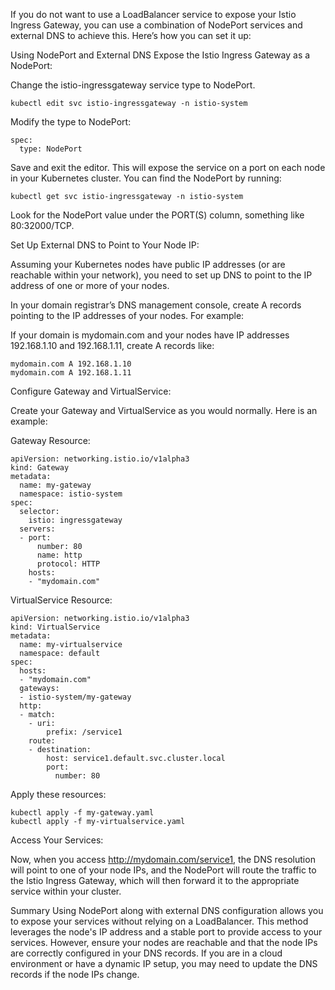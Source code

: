 If you do not want to use a LoadBalancer service to expose your Istio Ingress Gateway, you can use a combination of NodePort services and external DNS to achieve this. Here’s how you can set it up:

Using NodePort and External DNS
Expose the Istio Ingress Gateway as a NodePort:

Change the istio-ingressgateway service type to NodePort.


`kubectl edit svc istio-ingressgateway -n istio-system`

Modify the type to NodePort:


```
spec:
  type: NodePort
```

Save and exit the editor. This will expose the service on a port on each node in your Kubernetes cluster. You can find the NodePort by running:


`kubectl get svc istio-ingressgateway -n istio-system`

Look for the NodePort value under the PORT(S) column, something like 80:32000/TCP.

Set Up External DNS to Point to Your Node IP:

Assuming your Kubernetes nodes have public IP addresses (or are reachable within your network), you need to set up DNS to point to the IP address of one or more of your nodes.

In your domain registrar’s DNS management console, create A records pointing to the IP addresses of your nodes. For example:

If your domain is mydomain.com and your nodes have IP addresses 192.168.1.10 and 192.168.1.11, create A records like:

```
mydomain.com A 192.168.1.10
mydomain.com A 192.168.1.11
```
Configure Gateway and VirtualService:

Create your Gateway and VirtualService as you would normally. Here is an example:

Gateway Resource:
```
apiVersion: networking.istio.io/v1alpha3
kind: Gateway
metadata:
  name: my-gateway
  namespace: istio-system
spec:
  selector:
    istio: ingressgateway
  servers:
  - port:
      number: 80
      name: http
      protocol: HTTP
    hosts:
    - "mydomain.com"
```
VirtualService Resource:


```
apiVersion: networking.istio.io/v1alpha3
kind: VirtualService
metadata:
  name: my-virtualservice
  namespace: default
spec:
  hosts:
  - "mydomain.com"
  gateways:
  - istio-system/my-gateway
  http:
  - match:
    - uri:
        prefix: /service1
    route:
    - destination:
        host: service1.default.svc.cluster.local
        port:
          number: 80
```

Apply these resources:

```
kubectl apply -f my-gateway.yaml
kubectl apply -f my-virtualservice.yaml
```
Access Your Services:

Now, when you access http://mydomain.com/service1, the DNS resolution will point to one of your node IPs, and the NodePort will route the traffic to the Istio Ingress Gateway, which will then forward it to the appropriate service within your cluster.

Summary
Using NodePort along with external DNS configuration allows you to expose your services without relying on a LoadBalancer. This method leverages the node's IP address and a stable port to provide access to your services. However, ensure your nodes are reachable and that the node IPs are correctly configured in your DNS records. If you are in a cloud environment or have a dynamic IP setup, you may need to update the DNS records if the node IPs change.